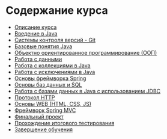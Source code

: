 Содержание курса
====================

* [Описание курса]({{site.baseurl}})
* [Введение в Java]({{site.baseurl}}/course/java_intro)
* [Системы контроля версий - Git]({{site.baseurl}}/course/vcs)
* [Базовые понятия Java]({{site.baseurl}}/course/java_basics)
* [Объектно ориентированное программирование (ООП)]({{site.baseurl}}/course/oop)
* [Работа с данными]({{site.baseurl}}/course/data_handling)
* [Работа с коллекциями в Java]({{site.baseurl}}/course/collections)
* [Работа с исключениями в Java]({{site.baseurl}}/course/exceptions)
* [Основы фреймворка Spring]({{site.baseurl}}/course/spring_framework)
* [Основы баз данных и SQL]({{site.baseurl}}/course/java_basic)
* [Работа с базами данных в Java c использованием JDBC]({{site.baseurl}}/course/db_basics)
* [Протокол HTTP]({{site.baseurl}}/course/http)
* [Основы WEB (HTML, CSS, JS)]({{site.baseurl}}/course/web_basics)
* [Фреймворк Spring MVC]({{site.baseurl}}/course/spring_mvc_framework)
* [Финальный проект]({{site.baseurl}}/course/final_project)
* [Прохождение итогового тестирования]({{site.baseurl}}/course/final_test)
* [Завершение обучения]({{site.baseurl}}/course/next_steps)
